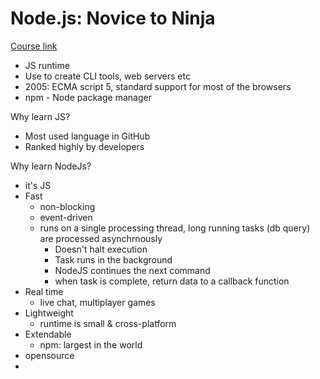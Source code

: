 # Node.js: Novice to Ninja
[Course link](https://learning.oreilly.com/library/view/node-js-novice-to/9781098141004/Text/ultimatenode1-frontmatter.html)
* JS runtime
* Use to create CLI tools, web servers etc
* 2005: ECMA script 5, standard support for most of the browsers
* npm - Node package manager

Why learn JS?
* Most used language in GitHub
* Ranked highly by developers

Why learn NodeJs?
* it's JS
* Fast
  * non-blocking
  * event-driven
  * runs on a single processing thread, long running tasks (db query) are processed asynchrnously
    * Doesn't halt execution
    * Task runs in the background
    * NodeJS continues the next command
    * when task is complete, return data to a callback function
* Real time
  * live chat, multiplayer games
* Lightweight
  * runtime is small & cross-platform
* Extendable
  * npm: largest in the world
* opensource
* 